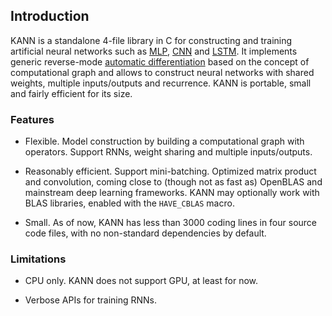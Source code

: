 ## Introduction

KANN is a standalone 4-file library in C for constructing and training
artificial neural networks such as [MLP][mlp], [CNN][cnn] and [LSTM][lstm]. It
implements generic reverse-mode [automatic differentiation][ad] based on the
concept of computational graph and allows to construct neural networks with
shared weights, multiple inputs/outputs and recurrence. KANN is portable, small
and fairly efficient for its size.

### Features

* Flexible. Model construction by building a computational graph with
  operators. Support RNNs, weight sharing and multiple inputs/outputs.

* Reasonably efficient. Support mini-batching. Optimized matrix product and
  convolution, coming close to (though not as fast as) OpenBLAS and mainstream
  deep learning frameworks. KANN may optionally work with BLAS libraries,
  enabled with the `HAVE_CBLAS` macro.

* Small. As of now, KANN has less than 3000 coding lines in four source code
  files, with no non-standard dependencies by default.

### Limitations

* CPU only. KANN does not support GPU, at least for now.

* Verbose APIs for training RNNs.

[mlp]: https://en.wikipedia.org/wiki/Multilayer_perceptron
[cnn]: https://en.wikipedia.org/wiki/Convolutional_neural_network
[lstm]: https://en.wikipedia.org/wiki/Long_short-term_memory
[ad]: https://en.wikipedia.org/wiki/Automatic_differentiation
